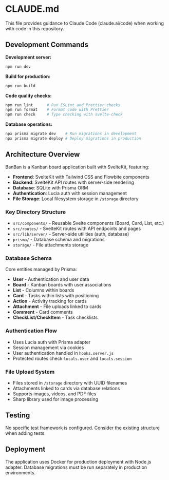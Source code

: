 # CLAUDE.md

This file provides guidance to Claude Code (claude.ai/code) when working with code in this repository.

## Development Commands

**Development server:**
```bash
npm run dev
```

**Build for production:**
```bash
npm run build
```

**Code quality checks:**
```bash
npm run lint      # Run ESLint and Prettier checks
npm run format    # Format code with Prettier
npm run check     # Type checking with svelte-check
```

**Database operations:**
```bash
npx prisma migrate dev    # Run migrations in development
npx prisma migrate deploy # Deploy migrations in production
```

## Architecture Overview

BanBan is a Kanban board application built with SvelteKit, featuring:

- **Frontend**: SvelteKit with Tailwind CSS and Flowbite components
- **Backend**: SvelteKit API routes with server-side rendering
- **Database**: SQLite with Prisma ORM
- **Authentication**: Lucia auth with session management
- **File Storage**: Local filesystem storage in `/storage` directory

### Key Directory Structure

- `src/components/` - Reusable Svelte components (Board, Card, List, etc.)
- `src/routes/` - SvelteKit routes with API endpoints and pages
- `src/lib/server/` - Server-side utilities (auth, database)
- `prisma/` - Database schema and migrations
- `storage/` - File attachments storage

### Database Schema

Core entities managed by Prisma:
- **User** - Authentication and user data
- **Board** - Kanban boards with user associations
- **List** - Columns within boards
- **Card** - Tasks within lists with positioning
- **Action** - Activity tracking for cards
- **Attachment** - File uploads linked to cards
- **Comment** - Card comments
- **CheckList/CheckItem** - Task checklists

### Authentication Flow

- Uses Lucia auth with Prisma adapter
- Session management via cookies
- User authentication handled in `hooks.server.js`
- Protected routes check `locals.user` and `locals.session`

### File Upload System

- Files stored in `/storage` directory with UUID filenames
- Attachments linked to cards via database relations
- Supports images, videos, and PDF files
- Sharp library used for image processing

## Testing

No specific test framework is configured. Consider the existing structure when adding tests.

## Deployment

The application uses Docker for production deployment with Node.js adapter. Database migrations must be run separately in production environments.